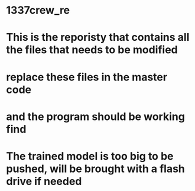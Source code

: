 # 1337crew_re
# This is the reporisty that contains all the files that needs to be modified
# replace these files in the master code
# and the program should be working find
# The trained model is too big to be pushed, will be brought with a flash drive if needed
